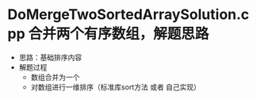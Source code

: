 # DoMergeTwoSortedArraySolution.cpp 合并两个有序数组，解题思路
* 思路：基础排序内容
* 解题过程
  * 数组合并为一个
  * 对数组进行一维排序（标准库sort方法 或者 自己实现）


